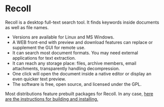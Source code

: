 # Recoll

Recoll is a desktop full-text search tool. It finds keywords inside
documents as well as file names. 

* Versions are available for Linux and MS Windows.
* A WEB front-end with preview and download features can replace or
  supplement the GUI for remote use. 
* It can search most document formats. You may need external applications
  for text extraction. 
* It can reach any storage place: files, archive members, email
  attachments, transparently handling decompression. 
* One click will open the document inside a native editor or display an
  even quicker text preview. 
* The software is free, open source, and licensed under the GPL.


Most distributions feature prebuilt packages for Recoll. In any case, [here
are the instructions for building and
installing.](http://www.lesbonscomptes.com/recoll/usermanual/webhelp/docs/RCL.INSTALL.BUILDING.html)
